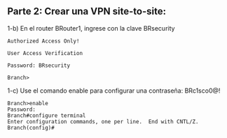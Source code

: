 ## Parte 2: Crear una VPN site-to-site:

1-b) En el router BRouter1,  ingrese con la clave BRsecurity

    Authorized Access Only!

    User Access Verification

    Password: BRsecurity

    Branch>


1-c) Use el comando enable para configurar una contraseña: BRc1sco0@!

    Branch>enable
    Password: 
    Branch#configure terminal
    Enter configuration commands, one per line.  End with CNTL/Z.
    Branch(config)#


